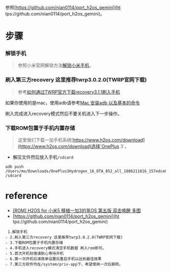 参照[https://github.com/nian0114/port_h2os_gemini](ht tps://github.com/nian0114/port_h2os_gemini)。


# 步骤


### 解锁手机
> 参照小米官网解锁方法[解锁小米手机](http://www.miui.com/unlock/)。

### 刷入第三方recovery 这里推荐twrp3.0.2.0(TWRP官网下载)

> 参考[如何通过TWRP官方下载recovery3.1.1刷入手机](https://jingyan.baidu.com/article/925f8cb8df7a11c0dde056d6.html)

如果你使用的是mac，使用adb请参考[Mac 安装adb 以及基本的命令](https://blog.csdn.net/qq_17280559/article/details/75440971?locationNum=6&fps=1)

刷入完成进入recovery模式然后不要关机进入下一步操作。


### 下载ROM包置于手机内置存储
> 这里我们下载一加手机系统[https://www.h2os.com/download](https://www.h2os.com/download)选择`OnePlus 3`。
* 解压文件然后放入手机`/sdcard `
```
adb push /Users/mo/Downloads/OnePlus3Hydrogen_16_OTA_052_all_1806211816_157edce694db4f1a.zip.cpgz /sdcard
```




# reference
* [[ROM] H2OS for 小米5 移植一加3的氢OS 第五版 双击唤醒 多图](http://www.miui.com/thread-6899976-1-1.html)
* [https://github.com/nian0114/port_h2os_gemini](ht tps://github.com/nian0114/port_h2os_gemini)


```
 1.解锁手机
☆ 2.刷入第三方recovery 这里推荐twrp3.0.2.0(TWRP官网下载)
☆ 3.下载ROM包置于手机内置存储
☆ 4.手机进入recovery模式清空手机数据 刷入rom即可。
☆ 5.首次开机较慢请耐心等待开机
☆ 6.第一次开机后请简单设置后重启手机以达到最佳效果
☆ 7.第三方软件均在/system/priv-app下，希望使用一次后删除。


```